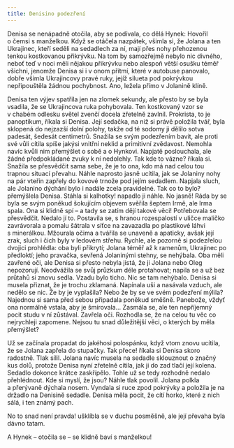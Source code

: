 ```yaml
---
title: Denisino podezření
---
```


Denisa se nenápadně otočila, aby se podívala, co dělá Hynek: Hovořil o čemsi s manželkou. Když se otáčela nazpátek, všimla si, že Jolana a ten Ukrajinec, kteří seděli na sedadlech za ní, mají přes nohy přehozenou tenkou kostkovanou přikrývku. Na tom by samozřejmě nebylo nic divného, neboť teď v noci měli nějakou přikrývku nebo alespoň větší osušku téměř všichni, jenomže Denisa si i v onom přítmí, které v autobuse panovalo, dobře všimla Ukrajincovy pravé ruky, jejíž silueta pod pokrývkou nepřipouštěla žádnou pochybnost. Ano, ležela přímo v Jolanině klíně.

  

Denisa ten výjev spatřila jen na zlomek sekundy, ale přesto by se byla vsadila, že se Ukrajincova ruka pohybovala. Ten kostkovaný vzor se v chabém odlesku světel zvenčí docela zřetelně zavlnil. Prokrista, to je panoptikum, říkala si Denisa. Její sedačka, na niž si právě položila tvář, byla sklopená do nejzazší dolní polohy, takže od té sodomy ji dělilo sotva padesát, šedesát centimetrů. Snažila se svým podezřením bavit, ale proti své vůli cítila spíše jakýsi vnitřní neklid a primitivní zvědavost. Nemohla navíc kvůli nim přemýšlet o sobě a o Hynkovi. Napjatě poslouchala, ale žádné předpokládané zvuky k ní nedolehly. Tak kde to vázne? říkala si. Snažila se přesvědčit sama sebe, že je to ona, kdo má nad celou tou trapnou situací převahu. Náhle naprosto jasně ucítila, jak se Jolaniny nohy na pár vteřin zapřely do kovové trnože pod jejím sedadlem. Napjala sluch, ale Jolanino dýchání bylo i nadále zcela pravidelné. Tak co to bylo? přemýšlela Denisa. Stáhla si kalhotky! napadlo ji náhle. No jasně! Ráda by se byla se svým poněkud šokujícím objevem svěřila šeptem Irmě, ale Irma spala. Ona si klidně spí – a tady se zatím dějí takové věci! Potřebovala se přesvědčit. Nedalo jí to. Postavila se, s hranou rozespalostí v uličce maličko zavrávorala a pomalu šátrala v síťce na zavazadla po plastikové láhvi s minerálkou. Mžourala očima a tvářila se unaveně a apaticky, avšak její zrak, sluch i čich byly v ledovém střehu. Rychle, ale pozorně si podezřelou dvojici prohlédla: oba byli přikrytí; Jolana téměř až k ramenům, Ukrajinec po předloktí; jeho pravačka, sevřená Jolaninými stehny, se nehýbala. Oba měli zavřené oči, ale Denisa si přesto nebyla jistá, že ji Jolana nebo Oleg nepozorují. Neodvážila se svůj průzkum déle protahovat; napila se a už bez průtahů si znovu sedla. Vzadu bylo ticho. Nic se tam nehýbalo. Denisa si musela přiznat, že je trochu zklamaná. Napínala uši a nasávala vzduch, ale nedělo se nic. Že by je vyplašila? Nebo že by se ve svém podezření mýlila? Najednou si sama před sebou připadala poněkud směšně. Panebože, vždyť ona normálně vstala, aby je šmírovala… Zasmála se, ale ten nepříjemný pocit studu v ní zůstával. Zavřela oči. Rozhodla se, že na celou tu věc co nejrychleji zapomene. Nejsou tu snad důležitější věci, o kterých by měla přemýšlet?

Už se začínala propadat do jakéhosi polospánku, když vtom znovu ucítila, že se Jolana zapřela do stupačky. Tak přece! říkala si Denisa skoro radostně. Tlak sílil. Jolana navíc musela na sedadle sklouznout o značný kus dolů, protože Denisa nyní zřetelně cítila, jak ji do zad tlačí její kolena. Sedadlo dokonce krátce zaskřípělo. Tohle už se tedy rozhodně nedalo přehlédnout. Kde si myslí, že jsou? Náhle tlak povolil. Jolana polkla a přerývaně dýchala nosem. Vyndala si ruce zpod pokrývky a položila je na držadlo na Denisině sedadle. Denisa měla pocit, že cítí horko, které z nich sálá, i ten známý pach.

No to snad není pravda! ušklíbla se v duchu posměšně, ale její převaha byla dávno tatam.

A Hynek – otočila se – se klidně baví s manželkou!

